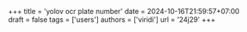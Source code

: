 +++
title = 'yolov ocr plate number'
date = 2024-10-16T21:59:57+07:00
draft = false
tags = ['users']
authors = ['viridi']
url = '24j29'
+++
